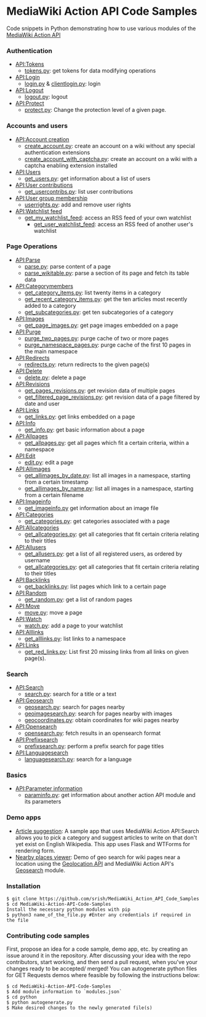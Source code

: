 # MediaWiki Action API Code Samples
Code snippets in Python demonstrating how to use various modules of the [MediaWiki Action API](https://www.mediawiki.org/wiki/API:Main_page)

### Authentication
* [API:Tokens](https://www.mediawiki.org/wiki/API:Tokens)
  * [tokens.py](python/tokens.py): get tokens for data modifying operations
* [API:Login](https://www.mediawiki.org/wiki/API:Login)
  * [login.py](python/login.py) & [clientlogin.py](python/clientlogin.py): login
* [API:Logout](https://www.mediawiki.org/wiki/API:Logout)
  * [logout.py](python/logout.py): logout
* [API:Protect](https://www.mediawiki.org/wiki/API:Protect)
  * [protect.py](python/protect.py): Change the protection level of a given page.

### Accounts and users 
* [API:Account creation](https://www.mediawiki.org/wiki/API:Account_creation)
  *  [create_account.py](python/create_account.py): create an account on a wiki without any special authentication extensions
  *  [create_account_with_captcha.py](python/create_account_with_captcha.py): create an account on a wiki with a captcha enabling extension installed
* [API:Users](https://www.mediawiki.org/wiki/API:Users)
  *  [get_users.py](python/get_users.py): get information about a list of users
* [API:User contributions](https://www.mediawiki.org/wiki/API:User_contributions)
  *  [get_usercontribs.py](python/get_usercontribs): list user contributions
* [API:User group membership](https://www.mediawiki.org/wiki/API:User_group_membership)
  *  [userrights.py](python/userrights): add and remove user rights
* [API:Watchlist feed](https://www.mediawiki.org/wiki/API:Watchlist_feed)
  * [get_my_watchlist_feed](python/get_my_watchlist_feed.py): access an RSS feed of your own watchlist
    * [get_user_watchlist_feed](python/get_user_watchlist_feed.py): access an RSS feed of another user's watchlist

### Page Operations
* [API:Parse](https://www.mediawiki.org/wiki/API:Parse)
  *  [parse.py](python/parse.py): parse content of a page
  *  [parse_wikitable.py](python/search.py): parse a section of its page and fetch its table data
* [API:Categorymembers](https://www.mediawiki.org/wiki/API:Categorymembers)
  *  [get_category_items.py](python/get_category_items.py): list twenty items in a category
  *  [get_recent_category_items.py](python/get_recent_category_items.py): get the ten articles most recently added to a category
  *  [get_subcategories.py](python/get_subcategories.py): get ten subcategories of a category
* [API:Images](https://www.mediawiki.org/wiki/API:Images) 
  * [get_page_images.py](python/get_page_images.py): get page images embedded on a page
* [API:Purge](https://www.mediawiki.org/wiki/API:Purge)
  *  [purge_two_pages.py](python/purge_two_pages.py): purge cache of two or more pages
  *  [purge_namespace_pages.py](python/purge_namespace_pages.py): purge cache of the first 10 pages in the main namespace
* [API:Redirects](https://www.mediawiki.org/wiki/API:Redirects)
  *  [redirects.py](python/redirects.py): return redirects to the given page(s)
* [API:Delete](https://www.mediawiki.org/wiki/API:Delete)
  *  [delete.py](python/delete.py): delete a page
* [API:Revisions](https://www.mediawiki.org/wiki/API:Revisions)
  *  [get_pages_revisions.py](python/get_pages_revisions.py): get revision data of multiple pages
  *  [get_filtered_page_revisions.py](python/get_filtered_page_revisions.py): get revision data of a page filtered by date and user
* [API:Links](https://www.mediawiki.org/wiki/API:Links)
  *  [get_links.py](python/get_links.py): get links embedded on a page
* [API:Info](https://www.mediawiki.org/wiki/API:Info)
  * [get_info.py](python/get_info.py): get basic information about a page
* [API:Allpages](https://www.mediawiki.org/wiki/API:Allpages)
  * [get_allpages.py](python/get_allpages.py): get all pages which fit a certain criteria, within a namespace
* [API:Edit](https://www.mediawiki.org/wiki/API:Edit)
  * [edit.py](python/edit.py): edit a page
* [API:Allimages](https://www.mediawiki.org/wiki/API:Allimages)
  * [get_allimages_by_date.py](python/get_allimages_by_date.py): list all images in a namespace, starting from a certain timestamp 
  * [get_allimages_by_name.py](python/get_allimages_by_name.py): list all images in a namespace, starting from a certain filename
* [API:Imageinfo](https://www.mediawiki.org/wiki/API:Imageinfo)
  * [get_imageinfo.py](python/get_imageinfo.py) get information about an image file
* [API:Categories](https://www.mediawiki.org/wiki/API:Categories)
  * [get_categories.py](python/get_categories.py): get categories associated with a page
* [API:Allcategories](https://www.mediawiki.org/wiki/API:Allcategories)
  * [get_allcategories.py](python/get_allcategories.py): get all categories that fit certain criteria relating to their titles
* [API:Allusers](https://www.mediawiki.org/wiki/API:Allusers)
  * [get_allusers.py](python/get_allusers.py): get a list of all registered users, as ordered by username
  * [get_allcategories.py](python/get_allcategories.py): get all categories that fit certain criteria relating to their titles
* [API:Backlinks](https://www.mediawiki.org/wiki/API:Backlinks)
  * [get_backlinks.py](python/get_backlinks.py): list pages which link to a certain page
* [API:Random](https://www.mediawiki.org/wiki/API:Backlinks)
  * [get_random.py](python/get_random.py): get a list of random pages
* [API:Move](https://www.mediawiki.org/wiki/API:Move)
  * [move.py](python/move.py): move a page
* [API:Watch](https://www.mediawiki.org/wiki/API:Watch)
  * [watch.py](python/watch.py): add a page to your watchlist 
* [API:Alllinks](https://www.mediawiki.org/wiki/API:Alllinks)
  * [get_alllinks.py](python/get_alllinks.py): list links to a namespace
* [API:Links](https://www.mediawiki.org/wiki/API:Links)
  * [get_red_links.py](python/get_red_links.py): List first 20 missing links from all links on given page(s).

### Search 
* [API:Search](https://www.mediawiki.org/wiki/API:Search)
  * [search.py](python/search.py): search for a title or a text
* [API:Geosearch](https://www.mediawiki.org/wiki/API:Geosearch)
  * [geosearch.py](python/geosearch.py): search for pages nearby
  * [geoimagesearch.py](python/geoimagesearch.py): search for pages nearby with images
  * [geocoordinates.py](python/geocoordinates.py): obtain coordinates for wiki pages nearby
* [API:Opensearch](https://www.mediawiki.org/wiki/API:Opensearch)
  * [opensearch.py](python/opensearch.py): fetch results in an opensearch format
* [API:Prefixsearch](https://www.mediawiki.org/wiki/API:Prefixsearch)
  * [prefixsearch.py](python/prefixsearch.py): perform a prefix search for page titles
* [API:Languagesearch](https://www.mediawiki.org/wiki/API:Languagesearch)
  * [languagesearch.py](python/languagesearch.py): search for a language 

### Basics
* [API:Parameter information](https://www.mediawiki.org/wiki/API:Parameter_information)
  * [paraminfo.py](python/paraminfo.py): get information about another action API module and its parameters

### Demo apps
* [Article suggestion](python/demos/article%20suggestion): 
A sample app that uses MediaWiki Action API:Search allows you to pick a category and suggest articles to write on that don't yet exist on English Wikipedia. This app uses Flask and WTForms for rendering form.
* [Nearby places viewer](python/demos/nearby%20places%20viewer): 
Demo of geo search for wiki pages near a location using the [Geolocation API](https://developer.mozilla.org/en-US/docs/Web/API/Geolocation_API) and MediaWiki Action API's [Geosearch](https://www.mediawiki.org/wiki/API:Geosearch) module. 

### Installation
```
$ git clone https://github.com/srish/MediaWiki_Action_API_Code_Samples
$ cd MediaWiki-Action-API-Code-Samples
Install the necessary python modules with pip
$ python3 name_of_the_file.py #Enter any credentials if required in the file
```

### Contributing code samples
First, propose an idea for a code sample, demo app, etc. by creating an issue around it in the repository. After discussing your idea with the repo contributors, start working, and then send a pull request, when you've your changes ready to be accepted/ merged! You can autogenerate python files for GET Requests demos where feasible by following the instructions below:
```
$ cd MediaWiki-Action-API-Code-Samples
$ Add module information to `modules.json`
$ cd python
$ python autogenerate.py
$ Make desired changes to the newly generated file(s)
```
